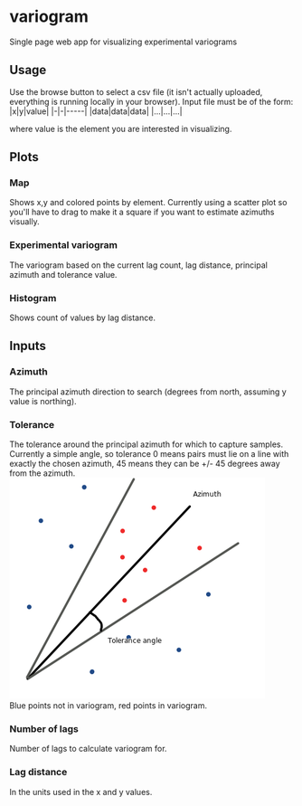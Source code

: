 # variogram
Single page web app for visualizing experimental variograms
## Usage
Use the browse button to select a csv file (it isn't actually uploaded, everything is running locally in your browser).
Input file must be of the form:
|x|y|value|
|-|-|-----|
|data|data|data|
|...|...|...|

where value is the element you are interested in visualizing.
## Plots
### Map
Shows x,y and colored points by element. Currently using a scatter plot so you'll have to drag to make it a square if you want to estimate azimuths visually.
### Experimental variogram
The variogram based on the current lag count, lag distance, principal azimuth and tolerance value.
### Histogram
Shows count of values by lag distance.
## Inputs
### Azimuth
The principal azimuth direction to search (degrees from north, assuming y value is northing).
### Tolerance
The tolerance around the principal azimuth for which to capture samples. Currently a simple angle, so tolerance 0 means pairs must lie on a line with exactly the chosen azimuth, 45 means they can be +/- 45 degrees away from the azimuth.
![tolerance](https://github.com/charnockite/variogram/blob/main/tolerance.png)  
Blue points not in variogram, red points in variogram.
### Number of lags
Number of lags to calculate variogram for.
### Lag distance
In the units used in the x and y values.

